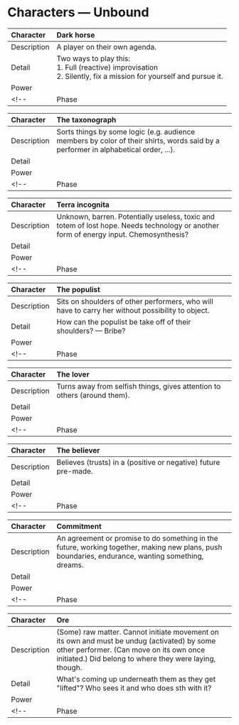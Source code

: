 # Characters — Unbound

|Character  |Dark horse|
|:----------|:--|
|Description|A player on their own agenda.|
|Detail     |Two ways to play this:<br>1. Full (reactive) improvisation<br>2. Silently, fix a mission for yourself and pursue it.|
|Power      |   |
<!-- |Phase |Unbound| -->

|Character  |The taxonograph|
|:----------|:--|
|Description|Sorts things by some logic (e.g. audience members by color of their shirts, words said by a performer in alphabetical order, ...).|
|Detail     |   |
|Power      |   |
<!-- |Phase |Unbound| -->

|Character  |Terra incognita|
|:----------|:--|
|Description|Unknown, barren. Potentially useless, toxic and totem of lost hope. Needs technology or another form of energy input. Chemosynthesis?|
|Detail     |   |
|Power      |   |
<!-- |Phase |Unbound| -->

|Character  |The populist|
|:----------|:--|
|Description|Sits on shoulders of other performers, who will have to carry her without possibility to object.|
|Detail     |How can the populist be take off of their shoulders? — Bribe?|
|Power      |   |
<!-- |Phase |Unbound| -->

<!-- Could be a power or a spell -->
|Character  |The lover|
|:----------|:--|
|Description|Turns away from selfish things, gives attention to others (around them).|
|Detail     |   |
|Power      |   |
<!-- |Phase |Unbound| -->

|Character  |The believer|
|:----------|:--|
|Description|Believes (trusts) in a (positive or negative) future pre-made.|
|Detail     |   |
|Power      |   |
<!-- |Phase |Unbound| -->

<!-- Could be a power or a spell -->
|Character  |Commitment|
|:----------|:--|
|Description|An agreement or promise to do something in the future, working together, making new plans, push boundaries, endurance, wanting something, dreams.|
|Detail     |   |
|Power      |   |
<!-- |Phase |Unbound| -->

|Character  |Ore|
|:----------|:--|
|Description|(Some) raw matter. Cannot initiate movement on its own and must be undug (activated) by some other performer. (Can move on its own once initiated.) Did belong to where they were laying, though.|
|Detail     |What's coming up underneath them as they get "lifted"? Who sees it and who does sth with it?|
|Power      |   |
<!-- |Phase |Unbound| -->


